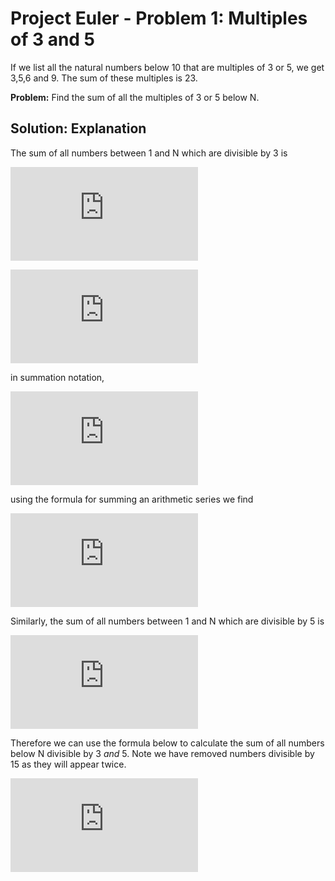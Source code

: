 # Project Euler - Problem 1: Multiples of 3 and 5

If we list all the natural numbers below 10 that are multiples of 3 or 5, we get 3,5,6 and 9. The sum of these multiples is 23.

**Problem:** Find the sum of all the multiples of 3 or 5 below N.

## Solution: Explanation

The sum of all numbers between 1 and N which are divisible by 3 is

![equation](https://latex.codecogs.com/gif.latex?s_%7B3%7D%20%3D%203&plus;6&plus;9&plus;12&plus;%5Cdots%20&plus;3i%20%5C%20%5C%20%5Ctext%7Bwhere%7D%20%5C%203i%5Cleq%20N)

![equation](https://latex.codecogs.com/gif.latex?s_%7B3%7D%20%5C%20%3D%20%5C%203%281&plus;2&plus;3&plus;%5Cdots%20&plus;i%29%20%5C%20%5C%20%5Ctext%7Bwhere%7D%20%5C%20i%5Cleq%20%5Cfrac%7BN%7D%7B3%7D)

in summation notation,

![equation](https://latex.codecogs.com/gif.latex?s_%7B3%7D%20%5C%20%3D%20%5C%203%5Cbigg%28%5Csum%5E%7B%5Cfrac%7BN%7D%7B3%7D%7D_%7Bk%3D1%7D%20k%5Cbigg%29)

using the formula for summing an arithmetic series we find

![equation](https://latex.codecogs.com/gif.latex?s_%7B3%7D%20%5C%20%3D%20%5C%203%5Cfrac%7B%28%5Cfrac%7BN%7D%7B3%7D%29%28%5Cfrac%7BN%7D%7B3%7D&plus;1%29%7D%7B2%7D)

Similarly, the sum of all numbers between 1 and N which are divisible by 5 is

![equation](https://latex.codecogs.com/gif.latex?s_%7B5%7D%20%5C%20%3D%20%5C%205%5Cfrac%7B%28%5Cfrac%7BN%7D%7B5%7D%29%28%5Cfrac%7BN%7D%7B5%7D&plus;1%29%7D%7B2%7D)

Therefore we can use the formula below to calculate the sum of all numbers below N divisible by 3 *and* 5. Note we have removed numbers divisible by 15 as they will appear twice.

![equation](https://latex.codecogs.com/gif.latex?s%20%5C%20%3D%20%5C%20s_%7B3%7D%20&plus;%20s_%7B5%7D%20-%20s_%7B15%7D)
